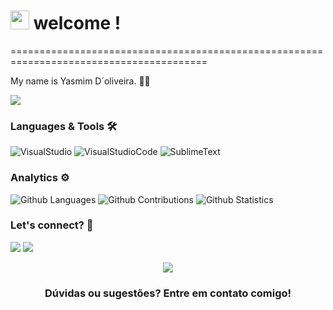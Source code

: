 <h1><img src="https://slackmojis.com/emojis/60881-meow_attention/download" width="30"/> welcome ! </h1>
========================================================================================

My name is Yasmim D´oliveira. 👩‍💻

![](http://estruyf-github.azurewebsites.net/api/VisitorHit?user=thaispll&repo=thaispll&countColorcountColor)

### Languages & Tools 🛠  

![VisualStudio](https://img.shields.io/badge/-VisualStudio-05122A?style=flat&color=gray)&nbsp;![VisualStudioCode](https://img.shields.io/badge/-VisualStudioCode-05122A?style=flat&color=gray)&nbsp;![SublimeText](https://img.shields.io/badge/-SublimeText-05122A?style=flat&color=gray)&nbsp;  


### Analytics ⚙️

![Github Languages](https://github-readme-stats.vercel.app/api/top-langs/?username=yasmim-doliveira&layout=compact&count_private=true)
![Github Contributions](https://github-readme-streak-stats.herokuapp.com/?user=yasmim-doliveira&hide_border=true)
![Github Statistics](https://github-readme-stats.vercel.app/api/?username=yasmim-doliveira&count_private=true&show_icons=true)


### Let's connect? 🤝 
 

<a href="www.linkedin.com/in/yasmim-silva-d´oliveira-a06735373"/></a>
<a href="https://www.instagram.com/yasmimsilxyz2_/"><img src="https://img.shields.io/badge/Instagram-E4405F?style=for-the-badge&logo=instagram&logoColor=white"/></a>
<a href="mailto:doliveirayasmim03@gmail.com"><img src="https://img.shields.io/badge/Gmail-D14836?style=for-the-badge&logo=gmail&logoColor=white"/></a>

<p align="center"><img src="https://emojis.slackmojis.com/emojis/images/1450319445/46/question.gif?1450319445"/></p>  <h3 align="center">Dúvidas ou sugestões? Entre em contato comigo! </h3></p>
